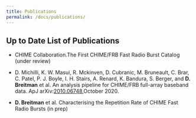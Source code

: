 ```yaml
---
title: Publications
permalink: /docs/publications/
---
```


## Up to Date List of Publications

- CHIME Collaboration.The First CHIME/FRB Fast Radio Burst Catalog (under review)

- D. Michilli, K. W. Masui, R. Mckinven, D. Cubranic, M. Bruneault, C. Brar, C. Patel, P. J. Boyle, I. H. Stairs, A. Renard, K. Bandura, S. Berger, and __D. Breitman__ et al. An analysis pipeline for CHIME/FRB full-array baseband data. ApJ arXiv:[2010.06748](https://ui.adsabs.harvard.edu/abs/2020arXiv201006748M/abstract),October 2020.

- __D. Breitman__ et al. Characterising the Repetition Rate of CHIME Fast Radio Bursts (in prep)

